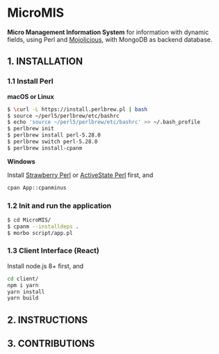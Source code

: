 # MicroMIS

**Micro Management Information System** for information with dynamic fields, using Perl and [Mojolicious](https://mojolicious.org/), with MongoDB as backend database.

## 1. INSTALLATION

### 1.1 Install Perl

**macOS or Linux**

```sh
$ \curl -L https://install.perlbrew.pl | bash
$ source ~/perl5/perlbrew/etc/bashrc
$ echo 'source ~/perl5/perlbrew/etc/bashrc' >> ~/.bash_profile
$ perlbrew init
$ perlbrew install perl-5.28.0
$ perlbrew switch perl-5.28.0
$ perlbrew install-cpanm
```


**Windows**

Install [Strawberry Perl](http://strawberryperl.com/) or [ActiveState Perl](http://www.activestate.com/activeperl/downloads) first, and

```sh
cpan App::cpanminus
```

### 1.2 Init and run the application

```sh
$ cd MicroMIS/
$ cpanm --installdeps .
$ morbo script/app.pl
```

### 1.3 Client Interface (React)

Install node.js 8+ first, and

```sh
cd client/
npm i yarn
yarn install
yarn build
```

## 2. INSTRUCTIONS


## 3. CONTRIBUTIONS

